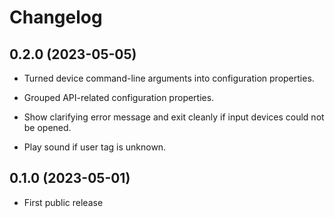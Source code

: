 # Changelog


## 0.2.0 (2023-05-05)

- Turned device command-line arguments into configuration properties.

- Grouped API-related configuration properties.

- Show clarifying error message and exit cleanly if input devices could
  not be opened.

- Play sound if user tag is unknown.


## 0.1.0 (2023-05-01)

- First public release
